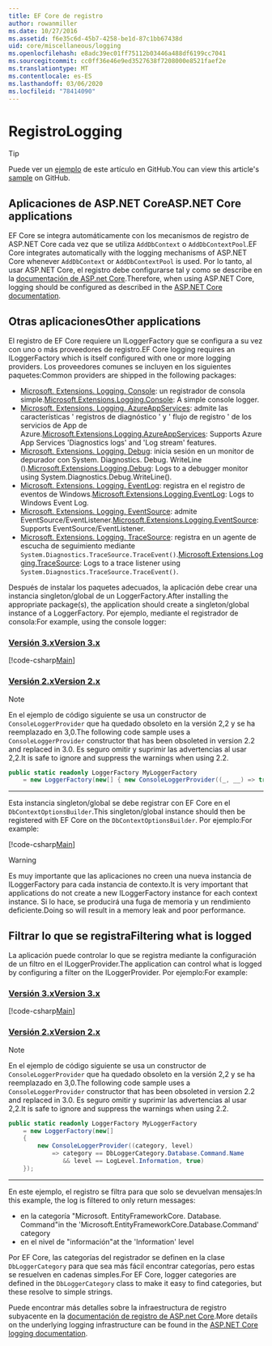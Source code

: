 ```yaml
---
title: EF Core de registro
author: rowanmiller
ms.date: 10/27/2016
ms.assetid: f6e35c6d-45b7-4258-be1d-87c1bb67438d
uid: core/miscellaneous/logging
ms.openlocfilehash: e8adc39ec01ff75112b03446a488df6199cc7041
ms.sourcegitcommit: cc0ff36e46e9ed3527638f7208000e8521faef2e
ms.translationtype: MT
ms.contentlocale: es-ES
ms.lasthandoff: 03/06/2020
ms.locfileid: "78414090"
---
```

# <a name="logging"></a><span data-ttu-id="3740f-102">Registro</span><span class="sxs-lookup"><span data-stu-id="3740f-102">Logging</span></span>

> [!TIP]  
> <span data-ttu-id="3740f-103">Puede ver un [ejemplo](https://github.com/dotnet/EntityFramework.Docs/tree/master/samples/core/Miscellaneous/Logging) de este artículo en GitHub.</span><span class="sxs-lookup"><span data-stu-id="3740f-103">You can view this article's [sample](https://github.com/dotnet/EntityFramework.Docs/tree/master/samples/core/Miscellaneous/Logging) on GitHub.</span></span>

## <a name="aspnet-core-applications"></a><span data-ttu-id="3740f-104">Aplicaciones de ASP.NET Core</span><span class="sxs-lookup"><span data-stu-id="3740f-104">ASP.NET Core applications</span></span>

<span data-ttu-id="3740f-105">EF Core se integra automáticamente con los mecanismos de registro de ASP.NET Core cada vez que se utiliza `AddDbContext` o `AddDbContextPool`.</span><span class="sxs-lookup"><span data-stu-id="3740f-105">EF Core integrates automatically with the logging mechanisms of ASP.NET Core whenever `AddDbContext` or `AddDbContextPool` is used.</span></span> <span data-ttu-id="3740f-106">Por lo tanto, al usar ASP.NET Core, el registro debe configurarse tal y como se describe en la [documentación de ASP.net Core](https://docs.microsoft.com/aspnet/core/fundamentals/logging?tabs=aspnetcore2x).</span><span class="sxs-lookup"><span data-stu-id="3740f-106">Therefore, when using ASP.NET Core, logging should be configured as described in the [ASP.NET Core documentation](https://docs.microsoft.com/aspnet/core/fundamentals/logging?tabs=aspnetcore2x).</span></span>

## <a name="other-applications"></a><span data-ttu-id="3740f-107">Otras aplicaciones</span><span class="sxs-lookup"><span data-stu-id="3740f-107">Other applications</span></span>

<span data-ttu-id="3740f-108">El registro de EF Core requiere un ILoggerFactory que se configura a su vez con uno o más proveedores de registro.</span><span class="sxs-lookup"><span data-stu-id="3740f-108">EF Core logging requires an ILoggerFactory which is itself configured with one or more logging providers.</span></span> <span data-ttu-id="3740f-109">Los proveedores comunes se incluyen en los siguientes paquetes:</span><span class="sxs-lookup"><span data-stu-id="3740f-109">Common providers are shipped in the following packages:</span></span>

* <span data-ttu-id="3740f-110">[Microsoft. Extensions. Logging. Console](https://www.nuget.org/packages/Microsoft.Extensions.Logging.Console/): un registrador de consola simple.</span><span class="sxs-lookup"><span data-stu-id="3740f-110">[Microsoft.Extensions.Logging.Console](https://www.nuget.org/packages/Microsoft.Extensions.Logging.Console/): A simple console logger.</span></span>
* <span data-ttu-id="3740f-111">[Microsoft. Extensions. Logging. AzureAppServices](https://www.nuget.org/packages/Microsoft.Extensions.Logging.AzureAppServices/): admite las características ' registros de diagnóstico ' y ' flujo de registro ' de los servicios de App de Azure.</span><span class="sxs-lookup"><span data-stu-id="3740f-111">[Microsoft.Extensions.Logging.AzureAppServices](https://www.nuget.org/packages/Microsoft.Extensions.Logging.AzureAppServices/): Supports Azure App Services 'Diagnostics logs' and 'Log stream' features.</span></span>
* <span data-ttu-id="3740f-112">[Microsoft. Extensions. Logging. Debug](https://www.nuget.org/packages/Microsoft.Extensions.Logging.Debug/): inicia sesión en un monitor de depurador con System. Diagnostics. Debug. WriteLine ().</span><span class="sxs-lookup"><span data-stu-id="3740f-112">[Microsoft.Extensions.Logging.Debug](https://www.nuget.org/packages/Microsoft.Extensions.Logging.Debug/): Logs to a debugger monitor using System.Diagnostics.Debug.WriteLine().</span></span>
* <span data-ttu-id="3740f-113">[Microsoft. Extensions. Logging. EventLog](https://www.nuget.org/packages/Microsoft.Extensions.Logging.EventLog/): registra en el registro de eventos de Windows.</span><span class="sxs-lookup"><span data-stu-id="3740f-113">[Microsoft.Extensions.Logging.EventLog](https://www.nuget.org/packages/Microsoft.Extensions.Logging.EventLog/): Logs to Windows Event Log.</span></span>
* <span data-ttu-id="3740f-114">[Microsoft. Extensions. Logging. EventSource](https://www.nuget.org/packages/Microsoft.Extensions.Logging.EventSource/): admite EventSource/EventListener.</span><span class="sxs-lookup"><span data-stu-id="3740f-114">[Microsoft.Extensions.Logging.EventSource](https://www.nuget.org/packages/Microsoft.Extensions.Logging.EventSource/): Supports EventSource/EventListener.</span></span>
* <span data-ttu-id="3740f-115">[Microsoft. Extensions. Logging. TraceSource](https://www.nuget.org/packages/Microsoft.Extensions.Logging.TraceSource/): registra en un agente de escucha de seguimiento mediante `System.Diagnostics.TraceSource.TraceEvent()`.</span><span class="sxs-lookup"><span data-stu-id="3740f-115">[Microsoft.Extensions.Logging.TraceSource](https://www.nuget.org/packages/Microsoft.Extensions.Logging.TraceSource/): Logs to a trace listener using `System.Diagnostics.TraceSource.TraceEvent()`.</span></span>

<span data-ttu-id="3740f-116">Después de instalar los paquetes adecuados, la aplicación debe crear una instancia singleton/global de un LoggerFactory.</span><span class="sxs-lookup"><span data-stu-id="3740f-116">After installing the appropriate package(s), the application should create a singleton/global instance of a LoggerFactory.</span></span> <span data-ttu-id="3740f-117">Por ejemplo, mediante el registrador de consola:</span><span class="sxs-lookup"><span data-stu-id="3740f-117">For example, using the console logger:</span></span>

### <a name="version-3x"></a>[<span data-ttu-id="3740f-118">Versión 3.x</span><span class="sxs-lookup"><span data-stu-id="3740f-118">Version 3.x</span></span>](#tab/v3)

[!code-csharp[Main](../../../samples/core/Miscellaneous/Logging/Logging/BloggingContext.cs#DefineLoggerFactory)]

### <a name="version-2x"></a>[<span data-ttu-id="3740f-119">Versión 2.x</span><span class="sxs-lookup"><span data-stu-id="3740f-119">Version 2.x</span></span>](#tab/v2)

> [!NOTE]
> <span data-ttu-id="3740f-120">En el ejemplo de código siguiente se usa un constructor de `ConsoleLoggerProvider` que ha quedado obsoleto en la versión 2,2 y se ha reemplazado en 3,0.</span><span class="sxs-lookup"><span data-stu-id="3740f-120">The following code sample uses a `ConsoleLoggerProvider` constructor that has been obsoleted in version 2.2 and replaced in 3.0.</span></span> <span data-ttu-id="3740f-121">Es seguro omitir y suprimir las advertencias al usar 2,2.</span><span class="sxs-lookup"><span data-stu-id="3740f-121">It is safe to ignore and suppress the warnings when using 2.2.</span></span>

``` csharp
public static readonly LoggerFactory MyLoggerFactory
    = new LoggerFactory(new[] { new ConsoleLoggerProvider((_, __) => true, true) });
```

***

<span data-ttu-id="3740f-122">Esta instancia singleton/global se debe registrar con EF Core en el `DbContextOptionsBuilder`.</span><span class="sxs-lookup"><span data-stu-id="3740f-122">This singleton/global instance should then be registered with EF Core on the `DbContextOptionsBuilder`.</span></span> <span data-ttu-id="3740f-123">Por ejemplo:</span><span class="sxs-lookup"><span data-stu-id="3740f-123">For example:</span></span>

[!code-csharp[Main](../../../samples/core/Miscellaneous/Logging/Logging/BloggingContext.cs#RegisterLoggerFactory)]

> [!WARNING]
> <span data-ttu-id="3740f-124">Es muy importante que las aplicaciones no creen una nueva instancia de ILoggerFactory para cada instancia de contexto.</span><span class="sxs-lookup"><span data-stu-id="3740f-124">It is very important that applications do not create a new ILoggerFactory instance for each context instance.</span></span> <span data-ttu-id="3740f-125">Si lo hace, se producirá una fuga de memoria y un rendimiento deficiente.</span><span class="sxs-lookup"><span data-stu-id="3740f-125">Doing so will result in a memory leak and poor performance.</span></span>

## <a name="filtering-what-is-logged"></a><span data-ttu-id="3740f-126">Filtrar lo que se registra</span><span class="sxs-lookup"><span data-stu-id="3740f-126">Filtering what is logged</span></span>

<span data-ttu-id="3740f-127">La aplicación puede controlar lo que se registra mediante la configuración de un filtro en el ILoggerProvider.</span><span class="sxs-lookup"><span data-stu-id="3740f-127">The application can control what is logged by configuring a filter on the ILoggerProvider.</span></span> <span data-ttu-id="3740f-128">Por ejemplo:</span><span class="sxs-lookup"><span data-stu-id="3740f-128">For example:</span></span>

### <a name="version-3x"></a>[<span data-ttu-id="3740f-129">Versión 3.x</span><span class="sxs-lookup"><span data-stu-id="3740f-129">Version 3.x</span></span>](#tab/v3)

[!code-csharp[Main](../../../samples/core/Miscellaneous/Logging/Logging/BloggingContextWithFiltering.cs#DefineLoggerFactory)]

### <a name="version-2x"></a>[<span data-ttu-id="3740f-130">Versión 2.x</span><span class="sxs-lookup"><span data-stu-id="3740f-130">Version 2.x</span></span>](#tab/v2)

> [!NOTE]
> <span data-ttu-id="3740f-131">En el ejemplo de código siguiente se usa un constructor de `ConsoleLoggerProvider` que ha quedado obsoleto en la versión 2,2 y se ha reemplazado en 3,0.</span><span class="sxs-lookup"><span data-stu-id="3740f-131">The following code sample uses a `ConsoleLoggerProvider` constructor that has been obsoleted in version 2.2 and replaced in 3.0.</span></span> <span data-ttu-id="3740f-132">Es seguro omitir y suprimir las advertencias al usar 2,2.</span><span class="sxs-lookup"><span data-stu-id="3740f-132">It is safe to ignore and suppress the warnings when using 2.2.</span></span>

``` csharp
public static readonly LoggerFactory MyLoggerFactory
    = new LoggerFactory(new[]
    {
        new ConsoleLoggerProvider((category, level)
            => category == DbLoggerCategory.Database.Command.Name
               && level == LogLevel.Information, true)
    });
```

***

<span data-ttu-id="3740f-133">En este ejemplo, el registro se filtra para que solo se devuelvan mensajes:</span><span class="sxs-lookup"><span data-stu-id="3740f-133">In this example, the log is filtered to only return messages:</span></span>

* <span data-ttu-id="3740f-134">en la categoría "Microsoft. EntityFrameworkCore. Database. Command"</span><span class="sxs-lookup"><span data-stu-id="3740f-134">in the 'Microsoft.EntityFrameworkCore.Database.Command' category</span></span>
* <span data-ttu-id="3740f-135">en el nivel de "información"</span><span class="sxs-lookup"><span data-stu-id="3740f-135">at the 'Information' level</span></span>

<span data-ttu-id="3740f-136">Por EF Core, las categorías del registrador se definen en la clase `DbLoggerCategory` para que sea más fácil encontrar categorías, pero estas se resuelven en cadenas simples.</span><span class="sxs-lookup"><span data-stu-id="3740f-136">For EF Core, logger categories are defined in the `DbLoggerCategory` class to make it easy to find categories, but these resolve to simple strings.</span></span>

<span data-ttu-id="3740f-137">Puede encontrar más detalles sobre la infraestructura de registro subyacente en la [documentación de registro de ASP.net Core](https://docs.microsoft.com/aspnet/core/fundamentals/logging?tabs=aspnetcore2x).</span><span class="sxs-lookup"><span data-stu-id="3740f-137">More details on the underlying logging infrastructure can be found in the [ASP.NET Core logging documentation](https://docs.microsoft.com/aspnet/core/fundamentals/logging?tabs=aspnetcore2x).</span></span>
